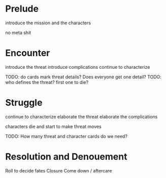 # Prelude

introduce the mission and the characters

no meta shit


# Encounter

introduce the threat
introduce complications
continue to characterize

TODO: do cards mark threat details? Does everyone get one detail?
TODO: who defines the threat? first one to die?


# Struggle

continue to characterize
elaborate the threat
elaborate the complications

characters die and start to make threat moves

TODO: How many threat and character cards do we need?

# Resolution and Denouement

Roll to decide fates
Closure
Come down / aftercare

